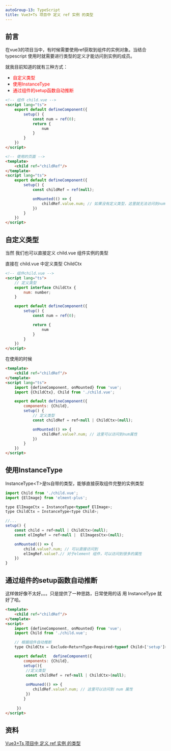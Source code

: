 ```yaml
---
autoGroup-13: TypeScript
title: Vue3+Ts 项目中 定义 ref 实例 的类型
---
```

## 前言
在vue3的项目当中，有时候需要使用ref获取到组件的实例对象。当结合 typescript 使用时就需要进行类型的定义才能访问到实例的成员。

就我目前知道的就有三种方式：
- <span style="color: red">自定义类型</span>
- <span style="color: red">使用InstanceType</span>
- <span style="color: red">通过组件的setup函数自动推断</span>

```html
<!-- 组件 child.vue -->
<script lang="ts">
    export default defineComponent({
        setup() {
            const num = ref(0);
            return {
                num
            }
        }
    })
</script>

<!-- 使用的页面 -->
<template>
    <child ref="childRef"/>
</template>
<script lang="ts">
    export default defineComponent({
        setup() {
            const childRef = ref(null); 

            onMounted(() => {
                childRef.value.num; // 如果没有定义类型，这里就无法访问到num
            })
        }
    })
</script>
```
## 自定义类型
当然 我们也可以直接定义 child.vue 组件实例的类型

直接在 child.vue 中定义类型 ChildCtx

```html
<!-- 组件child.vue -->
<script lang="ts">
    // 定义类型
    export interface ChildCtx {
        num: number;
    }

    export default defineComponent({
        setup() {
            const num = ref(0);

            return {
                num
            }
        }
    })
</script>
```
在使用的时候

```html
<template>
    <child ref="childRef"/>
</template>
<script lang="ts">
    import {defineComponent, onMounted} from 'vue';
    import {ChildCtx}, Child from './child.vue';

    export default defineComponent({
        components: {Child},
        setup() {
            // 定义类型
            const childRef = ref<null | ChildCtx>(null);

            onMounted(() => {
                childRef.value?.num; // 这里可以访问到num属性
            })
        }
    })
</script>
```
## 使用InstanceType
InstanceType&lt;T&gt;是ts自带的类型，能够直接获取组件完整的实例类型

```js
import Child from './child.vue';
import {ElImage} from 'elment-plus';

type ElImageCtx = InstanceType<typeof ElImage>;
type ChildCtx = InstanceType<type Child>;

//...
setup() {
    const child = ref<null | ChildCtx>(null);
    const elImgRef = ref<null |  ElImagesCtx>(null);

    onMounted(() => {
        child.value?.num; // 可以直接访问到
        elImgRef.value?.// 对于element 组件，可以访问到很多的属性
    })
}
```
## 通过组件的setup函数自动推断
这样做好像不太好。。。只是提供了一种思路，日常使用的话 用 InstanceType<T> 就好了哈。

```html
<template>
    <child ref="childRef"/>
</template>
<script>
    import {defineComponent, onMounted} from 'vue';
    import Child from './child.vue';

    // 根据组件自动推断
    type ChildCtx = Exclude<ReturnType<Required<typeof Child>['setup']>, void | RenderFunction | Promise<any>>;

    export default   defineComponent({
        components: {Child},
        setup(){
         //定义类型
         const childRef = ref<null | ChildCtx>(null);
         
         onMouned(() => {
            childRef.value?.num; // 这里可以访问到 num 属性
         })
        }
        
     })
</script>
```


## 资料
[Vue3+Ts 项目中 定义 ref 实例 的类型](https://juejin.cn/post/6978035248487464974)